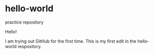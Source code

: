 # hello-world
practice repository

Hello!

I am trying out GitHub for the first time.
This is my first edit in the hello-world respository.

